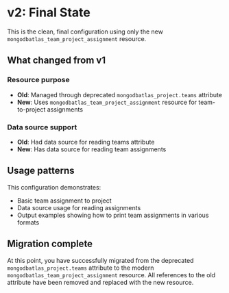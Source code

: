 # v2: Final State

This is the clean, final configuration using only the new `mongodbatlas_team_project_assignment` resource.

## What changed from v1

### Resource purpose
- **Old**: Managed through deprecated `mongodbatlas_project.teams` attribute
- **New**: Uses `mongodbatlas_team_project_assignment` resource for team-to-project assignments

### Data source support
- **Old**: Had data source for reading teams attribute
- **New**: Has data source for reading team assignments

## Usage patterns

This configuration demonstrates:
- Basic team assignment to project
- Data source usage for reading assignments
- Output examples showing how to print team assignments in various formats

## Migration complete

At this point, you have successfully migrated from the deprecated `mongodbatlas_project.teams` attribute to the modern `mongodbatlas_team_project_assignment` resource. All references to the old attribute have been removed and replaced with the new resource.